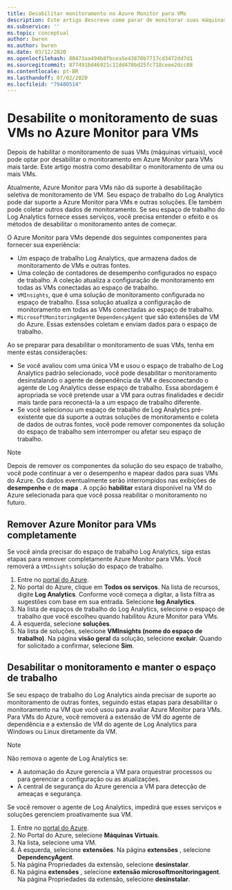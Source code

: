 ```yaml
---
title: Desabilitar monitoramento no Azure Monitor para VMs
description: Este artigo descreve como parar de monitorar suas máquinas virtuais no Azure Monitor para VMs.
ms.subservice: ''
ms.topic: conceptual
author: bwren
ms.author: bwren
ms.date: 03/12/2020
ms.openlocfilehash: 80473aa494b8fbcea5e43870b7717cd3472dd7d1
ms.sourcegitcommit: 877491bd46921c11dd478bd25fc718ceee2dcc08
ms.contentlocale: pt-BR
ms.lasthandoff: 07/02/2020
ms.locfileid: "79480514"
---
```

# <a name="disable-monitoring-of-your-vms-in-azure-monitor-for-vms"></a>Desabilite o monitoramento de suas VMs no Azure Monitor para VMs

Depois de habilitar o monitoramento de suas VMs (máquinas virtuais), você pode optar por desabilitar o monitoramento em Azure Monitor para VMs mais tarde. Este artigo mostra como desabilitar o monitoramento de uma ou mais VMs.  

Atualmente, Azure Monitor para VMs não dá suporte à desabilitação seletiva de monitoramento de VM. Seu espaço de trabalho do Log Analytics pode dar suporte a Azure Monitor para VMs e outras soluções. Ele também pode coletar outros dados de monitoramento. Se seu espaço de trabalho do Log Analytics fornece esses serviços, você precisa entender o efeito e os métodos de desabilitar o monitoramento antes de começar.

O Azure Monitor para VMs depende dos seguintes componentes para fornecer sua experiência:

* Um espaço de trabalho Log Analytics, que armazena dados de monitoramento de VMs e outras fontes.
* Uma coleção de contadores de desempenho configurados no espaço de trabalho. A coleção atualiza a configuração de monitoramento em todas as VMs conectadas ao espaço de trabalho.
* `VMInsights`, que é uma solução de monitoramento configurada no espaço de trabalho. Essa solução atualiza a configuração de monitoramento em todas as VMs conectadas ao espaço de trabalho.
* `MicrosoftMonitoringAgent`e `DependencyAgent` que são extensões de VM do Azure. Essas extensões coletam e enviam dados para o espaço de trabalho.

Ao se preparar para desabilitar o monitoramento de suas VMs, tenha em mente estas considerações:

* Se você avaliou com uma única VM e usou o espaço de trabalho de Log Analytics padrão selecionado, você pode desabilitar o monitoramento desinstalando o agente de dependência da VM e desconectando o agente de Log Analytics desse espaço de trabalho. Essa abordagem é apropriada se você pretende usar a VM para outras finalidades e decidir mais tarde para reconectá-la a um espaço de trabalho diferente.
* Se você selecionou um espaço de trabalho de Log Analytics pré-existente que dá suporte a outras soluções de monitoramento e coleta de dados de outras fontes, você pode remover componentes da solução do espaço de trabalho sem interromper ou afetar seu espaço de trabalho.  

>[!NOTE]
> Depois de remover os componentes da solução do seu espaço de trabalho, você pode continuar a ver o desempenho e mapear dados para suas VMs do Azure. Os dados eventualmente serão interrompidos nas exibições de **desempenho** e de **mapa** . A opção **habilitar** estará disponível na VM do Azure selecionada para que você possa reabilitar o monitoramento no futuro.  

## <a name="remove-azure-monitor-for-vms-completely"></a>Remover Azure Monitor para VMs completamente

Se você ainda precisar do espaço de trabalho Log Analytics, siga estas etapas para remover completamente Azure Monitor para VMs. Você removerá a `VMInsights` solução do espaço de trabalho.  

1. Entre no [portal do Azure](https://portal.azure.com).
2. No portal do Azure, clique em **Todos os serviços**. Na lista de recursos, digite **Log Analytics**. Conforme você começa a digitar, a lista filtra as sugestões com base em sua entrada. Selecione **log Analytics**.
3. Na lista de espaços de trabalho do Log Analytics, selecione o espaço de trabalho que você escolheu quando habilitou Azure Monitor para VMs.
4. À esquerda, selecione **soluções**.  
5. Na lista de soluções, selecione **VMInsights (nome do espaço de trabalho)**. Na página **visão geral** da solução, selecione **excluir**. Quando for solicitado a confirmar, selecione **Sim**.

## <a name="disable-monitoring-and-keep-the-workspace"></a>Desabilitar o monitoramento e manter o espaço de trabalho  

Se seu espaço de trabalho do Log Analytics ainda precisar de suporte ao monitoramento de outras fontes, seguindo estas etapas para desabilitar o monitoramento na VM que você usou para avaliar Azure Monitor para VMs. Para VMs do Azure, você removerá a extensão de VM do agente de dependência e a extensão de VM do agente de Log Analytics para Windows ou Linux diretamente da VM. 

>[!NOTE]
>Não remova o agente de Log Analytics se: 
>
> * A automação do Azure gerencia a VM para orquestrar processos ou para gerenciar a configuração ou as atualizações. 
> * A central de segurança do Azure gerencia a VM para detecção de ameaças e segurança. 
>
> Se você remover o agente de Log Analytics, impedirá que esses serviços e soluções gerenciem proativamente sua VM. 

1. Entre no [portal do Azure](https://portal.azure.com). 
2. No Portal do Azure, selecione **Máquinas Virtuais**. 
3. Na lista, selecione uma VM. 
4. À esquerda, selecione **extensões**. Na página **extensões** , selecione **DependencyAgent**.
5. Na página Propriedades da extensão, selecione **desinstalar**.
6. Na página **extensões** , selecione **extensão microsoftmonitoringagent**. Na página Propriedades da extensão, selecione **desinstalar**.  

